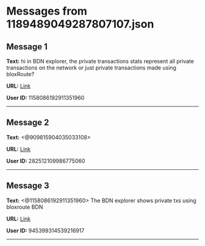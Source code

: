 # Messages from 1189489049287807107.json

## Message 1

**Text:** hi
in BDN explorer, the private transactions stats represent all private transactions on the network or just private transactions made using bloxRoute?

**URL:** [Link](https://discord.com/channels/638409433860407300/638409433860407302/1189489049287807107)

**User ID:** 1158086192911351960

---

## Message 2

**Text:** <@909815904035033108>

**URL:** [Link](https://discord.com/channels/638409433860407300/638409433860407302/1189533719657201725)

**User ID:** 282512109986775060

---

## Message 3

**Text:** <@1158086192911351960> The BDN explorer shows private txs using bloxroute BDN

**URL:** [Link](https://discord.com/channels/638409433860407300/638409433860407302/1189581943008919643)

**User ID:** 945399314539216917

---

